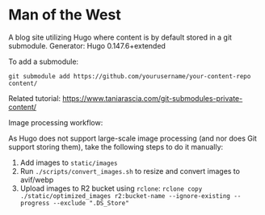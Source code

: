 # Man of the West

A blog site utilizing Hugo where content is by default stored in a git submodule. Generator: Hugo 0.147.6+extended

To add a submodule:

```git submodule add https://github.com/yourusername/your-content-repo content/```

Related tutorial: https://www.taniarascia.com/git-submodules-private-content/

Image processing workflow:

As Hugo does not support large-scale image processing (and nor does Git support storing them), take the following steps to do it manually:

1. Add images to `static/images`
2. Run `./scripts/convert_images.sh` to resize and convert images to avif/webp
3. Upload images to R2 bucket using `rclone`:
```rclone copy ./static/optimized_images r2:bucket-name --ignore-existing --progress --exclude ".DS_Store"```